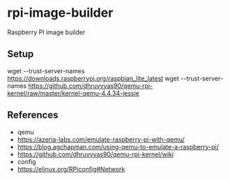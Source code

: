 # rpi-image-builder
Raspberry PI image builder

## Setup
wget --trust-server-names https://downloads.raspberrypi.org/raspbian_lite_latest
wget --trust-server-names https://github.com/dhruvvyas90/qemu-rpi-kernel/raw/master/kernel-qemu-4.4.34-jessie

## References
- qemu
 - https://azeria-labs.com/emulate-raspberry-pi-with-qemu/
 - https://blog.agchapman.com/using-qemu-to-emulate-a-raspberry-pi/
 - https://github.com/dhruvvyas90/qemu-rpi-kernel/wiki
- config
 - https://elinux.org/RPiconfig#Network